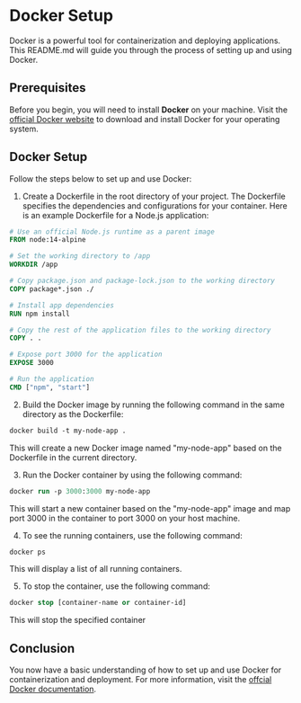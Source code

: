 # Docker Setup

Docker is a powerful tool for containerization and deploying applications. This README.md will guide you through the process of setting up and using Docker.

## Prerequisites

Before you begin, you will need to install __Docker__ on your machine. Visit the [official Docker website](https://www.docker.com/) to download and install Docker for your operating system.

## Docker Setup

Follow the steps below to set up and use Docker:

1. Create a Dockerfile in the root directory of your project. The Dockerfile specifies the dependencies and configurations for your container. Here is an example Dockerfile for a Node.js application:
```Dockerfile
# Use an official Node.js runtime as a parent image
FROM node:14-alpine

# Set the working directory to /app
WORKDIR /app

# Copy package.json and package-lock.json to the working directory
COPY package*.json ./

# Install app dependencies
RUN npm install

# Copy the rest of the application files to the working directory
COPY . .

# Expose port 3000 for the application
EXPOSE 3000

# Run the application
CMD ["npm", "start"]
```

2. Build the Docker image by running the following command in the same directory as the Dockerfile:
```ps
docker build -t my-node-app .
```
This will create a new Docker image named "my-node-app" based on the Dockerfile in the current directory.

3. Run the Docker container by using the following command:
```ps
docker run -p 3000:3000 my-node-app
```
This will start a new container based on the "my-node-app" image and map port 3000 in the container to port 3000 on your host machine.

4. To see the running containers, use the following command:
```ps
docker ps
```
This will display a list of all running containers.

5. To stop the container, use the following command:
```ps
docker stop [container-name or container-id]
```
This will stop the specified container

## Conclusion

You now have a basic understanding of how to set up and use Docker for containerization and deployment. For more information, visit the [offcial Docker documentation](https://docs.docker.com/).